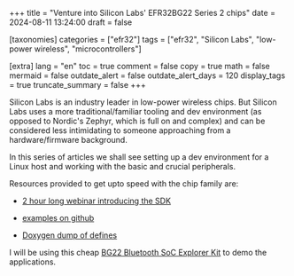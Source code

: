 +++
title = "Venture into Silicon Labs' EFR32BG22 Series 2 chips"
date = 2024-08-11 13:24:00
draft = false

[taxonomies]
categories = ["efr32"]
tags = ["efr32", "Silicon Labs", "low-power wireless", "microcontrollers"]

[extra]
lang = "en"
toc = true
comment = false
copy = true
math = false
mermaid = false
outdate_alert = false
outdate_alert_days = 120
display_tags = true
truncate_summary = false
+++

Silicon Labs is an industry leader in low-power wireless chips. But Silicon Labs uses a more traditional/familiar tooling and dev environment (as opposed to Nordic's Zephyr, which is full on and complex) and can be considered less intimidating to someone approaching from a hardware/firmware background.

In this series of articles we shall see setting up a dev environment for a Linux host and working with the basic and crucial peripherals.


Resources provided to get upto speed with the chip family are:

- [2 hour long webinar introducing the SDK](https://www.silabs.com/support/training/ssv5-project-config-gecko-platform)

- [examples on github](https://github.com/SiliconLabs/peripheral_examples)

- [Doxygen dump of defines](https://docs.silabs.com/gecko-platform/5.0.1/platform-overview/)


I will be using this cheap [BG22 Bluetooth SoC Explorer Kit](https://www.silabs.com/development-tools/wireless/bluetooth/bg22-explorer-kit?tab=overview) to demo the applications.

